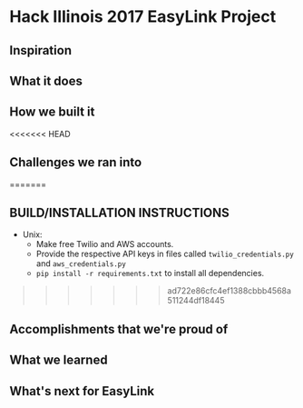 # Hack Illinois 2017 EasyLink Project

## Inspiration

## What it does

## How we built it

<<<<<<< HEAD
## Challenges we ran into
=======
## BUILD/INSTALLATION INSTRUCTIONS
  * Unix:
    * Make free Twilio and AWS accounts.
    * Provide the respective API keys in files called `twilio_credentials.py` and `aws_credentials.py`
    * `pip install -r requirements.txt` to install all dependencies.
>>>>>>> ad722e86cfc4ef1388cbbb4568a511244df18445

## Accomplishments that we're proud of

## What we learned

## What's next for EasyLink
